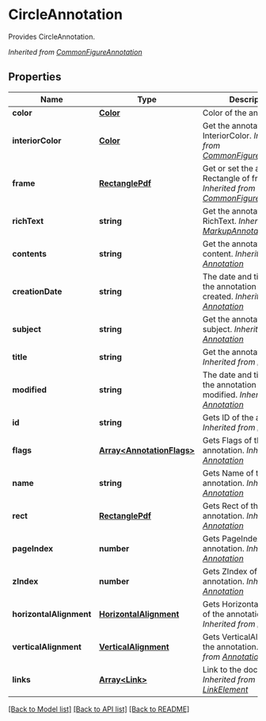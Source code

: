 # CircleAnnotation
Provides CircleAnnotation.

*Inherited from [CommonFigureAnnotation](CommonFigureAnnotation.md)*
## Properties
Name | Type | Description | Notes
------------ | ------------- | ------------- | -------------
**color** | [**Color**](Color.md) | Color of the annotation. | [optional]
**interiorColor** | [**Color**](Color.md) | Get the annotation InteriorColor. *Inherited from [CommonFigureAnnotation](CommonFigureAnnotation.md)* | [optional]
**frame** | [**RectanglePdf**](RectanglePdf.md) | Get or set the annotation Rectangle of frame. *Inherited from [CommonFigureAnnotation](CommonFigureAnnotation.md)* | [optional]
**richText** | **string** | Get the annotation RichText. *Inherited from [MarkupAnnotation](MarkupAnnotation.md)* | [optional]
**contents** | **string** | Get the annotation content. *Inherited from [Annotation](Annotation.md)* | [optional]
**creationDate** | **string** | The date and time when the annotation was created. *Inherited from [Annotation](Annotation.md)* | [optional]
**subject** | **string** | Get the annotation subject. *Inherited from [Annotation](Annotation.md)* | [optional]
**title** | **string** | Get the annotation title. *Inherited from [Annotation](Annotation.md)* | [optional]
**modified** | **string** | The date and time when the annotation was last modified. *Inherited from [Annotation](Annotation.md)* | [optional]
**id** | **string** | Gets ID of the annotation. *Inherited from [Annotation](Annotation.md)* | [optional]
**flags** | [**Array&lt;AnnotationFlags&gt;**](AnnotationFlags.md) | Gets Flags of the annotation. *Inherited from [Annotation](Annotation.md)* | [optional]
**name** | **string** | Gets Name of the annotation. *Inherited from [Annotation](Annotation.md)* | [optional]
**rect** | [**RectanglePdf**](RectanglePdf.md) | Gets Rect of the annotation. *Inherited from [Annotation](Annotation.md)* | 
**pageIndex** | **number** | Gets PageIndex of the annotation. *Inherited from [Annotation](Annotation.md)* | [optional]
**zIndex** | **number** | Gets ZIndex of the annotation. *Inherited from [Annotation](Annotation.md)* | [optional]
**horizontalAlignment** | [**HorizontalAlignment**](HorizontalAlignment.md) | Gets HorizontalAlignment of the annotation. *Inherited from [Annotation](Annotation.md)* | [optional]
**verticalAlignment** | [**VerticalAlignment**](VerticalAlignment.md) | Gets VerticalAlignment of the annotation. *Inherited from [Annotation](Annotation.md)* | [optional]
**links** | [**Array&lt;Link&gt;**](Link.md) | Link to the document. *Inherited from [LinkElement](LinkElement.md)* | [optional]

[[Back to Model list]](../README.md#documentation-for-models) [[Back to API list]](../README.md#documentation-for-api-endpoints) [[Back to README]](../README.md)

